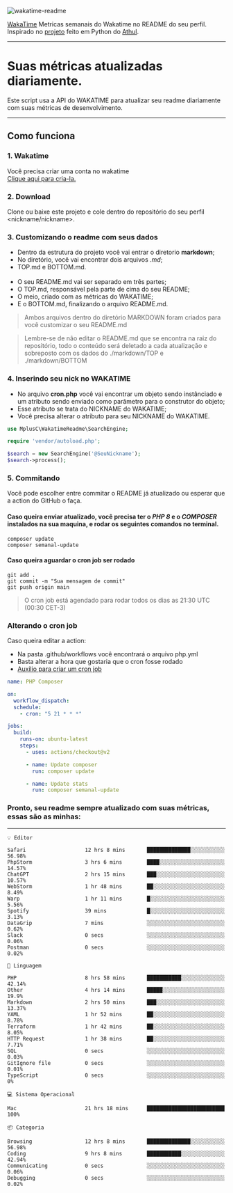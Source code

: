 ![wakatime-readme](https://socialify.git.ci/bymatheus/wakatime-readme/image?description=1&descriptionEditable=M%C3%A9tricas%20semanais%20do%20Wakatime%20no%20seu%20README%20de%20perfil.&font=KoHo&forks=1&language=1&owner=1&pattern=Signal&stargazers=1&theme=Dark)

[WakaTime](https://wakatime.com) Metricas semanais do Wakatime no README do seu perfil. <br>
Inspirado no [projeto](https://github.com/athul/waka-readme) feito em Python do [Athul](https://github.com/athul).
___

# Suas métricas atualizadas diariamente.
Este script usa a API do WAKATIME para atualizar seu readme diariamente com suas métricas de desenvolvimento.

___

## Como funciona

### 1. Wakatime
Você precisa criar uma conta no wakatime <br>
[Clique aqui para cria-la.](https://wakatime.com) 

### 2. Download
Clone ou baixe este projeto e cole dentro do repositório do seu perfil <nickname/nickname>.

### 3. Customizando o readme com seus dados
- Dentro da estrutura do projeto você vai entrar o diretorio **markdown**;  
- No diretório, você vai encontrar dois arquivos *.md*;
- TOP.md e BOTTOM.md.
<br><br>
- O seu README.md vai ser separado em três partes; 
- O TOP.md, responsável pela parte de cima do seu README;
- O meio, criado com as métricas do WAKATIME;
- E o BOTTOM.md, finalizando o arquivo README.md.<br>

> Ambos arquivos dentro do diretório MARKDOWN foram criados para você customizar o seu README.md

> Lembre-se de não editar o README.md que se encontra na raiz do repositório, todo o conteúdo será deletado a cada atualização e sobreposto com os dados do ./markdown/TOP e ./markdown/BOTTOM

### 4. Inserindo seu nick no WAKATIME
- No arquivo **cron.php** você vai encontrar um objeto sendo instânciado e um atributo sendo enviado como parâmetro para o construtor do objeto;
- Esse atributo se trata do NICKNAME do WAKATIME;
- Você precisa alterar o atributo para seu NICKNAME do WAKATIME.

```php
use MplusC\WakatimeReadme\SearchEngine;

require 'vendor/autoload.php';

$search = new SearchEngine('@SeuNickname');
$search->process();
```

### 5. Commitando
Você pode escolher entre commitar o README já atualizado ou esperar que a action do GitHub o faça. <br>

#### Caso queira enviar atualizado, você precisa ter o *PHP 8* e o *COMPOSER* instalados na sua maquina, e rodar os seguintes comandos no terminal.
```composer
composer update
composer semanal-update 
```

#### Caso queira aguardar o cron job ser rodado 
```git 
git add .
git commit -m "Sua mensagem de commit"
git push origin main
```

>O cron job está agendado para rodar todos os dias as 21:30 UTC (00:30 CET-3) 

### Alterando o cron job
Caso queira editar a action:

- Na pasta .github/workflows você encontrará o arquivo php.yml
- Basta alterar a hora que gostaria que o cron fosse rodado
- [Auxilio para criar um cron job](https://crontab.guru)

```yml
name: PHP Composer

on:
  workflow_dispatch:
  schedule:
    - cron: "5 21 * * *"

jobs:
  build:
    runs-on: ubuntu-latest
    steps:
      - uses: actions/checkout@v2

      - name: Update composer
        run: composer update

      - name: Update stats
        run: composer semanal-update
```

### Pronto, seu readme sempre atualizado com suas métricas, essas são as minhas:

___
```text
💡 Editor

Safari                   12 hrs 8 mins       ██████████████░░░░░░░░░░░     56.98%
PhpStorm                 3 hrs 6 mins        ████░░░░░░░░░░░░░░░░░░░░░     14.57%
ChatGPT                  2 hrs 15 mins       ███░░░░░░░░░░░░░░░░░░░░░░     10.57%
WebStorm                 1 hr 48 mins        ██░░░░░░░░░░░░░░░░░░░░░░░      8.49%
Warp                     1 hr 11 mins        █░░░░░░░░░░░░░░░░░░░░░░░░      5.56%
Spotify                  39 mins             █░░░░░░░░░░░░░░░░░░░░░░░░      3.13%
DataGrip                 7 mins              ░░░░░░░░░░░░░░░░░░░░░░░░░      0.62%
Slack                    0 secs              ░░░░░░░░░░░░░░░░░░░░░░░░░      0.06%
Postman                  0 secs              ░░░░░░░░░░░░░░░░░░░░░░░░░      0.02%
```
```text
💬 Linguagem

PHP                      8 hrs 58 mins       ███████████░░░░░░░░░░░░░░     42.14%
Other                    4 hrs 14 mins       █████░░░░░░░░░░░░░░░░░░░░      19.9%
Markdown                 2 hrs 50 mins       ███░░░░░░░░░░░░░░░░░░░░░░     13.37%
YAML                     1 hr 52 mins        ██░░░░░░░░░░░░░░░░░░░░░░░      8.78%
Terraform                1 hr 42 mins        ██░░░░░░░░░░░░░░░░░░░░░░░      8.05%
HTTP Request             1 hr 38 mins        ██░░░░░░░░░░░░░░░░░░░░░░░      7.71%
SQL                      0 secs              ░░░░░░░░░░░░░░░░░░░░░░░░░      0.03%
GitIgnore file           0 secs              ░░░░░░░░░░░░░░░░░░░░░░░░░      0.01%
TypeScript               0 secs              ░░░░░░░░░░░░░░░░░░░░░░░░░         0%
```
```text
💻 Sistema Operacional

Mac                      21 hrs 18 mins      █████████████████████████       100%
```
```text
📦 Categoria

Browsing                 12 hrs 8 mins       ██████████████░░░░░░░░░░░     56.98%
Coding                   9 hrs 8 mins        ███████████░░░░░░░░░░░░░░     42.94%
Communicating            0 secs              ░░░░░░░░░░░░░░░░░░░░░░░░░      0.06%
Debugging                0 secs              ░░░░░░░░░░░░░░░░░░░░░░░░░      0.02%
```
